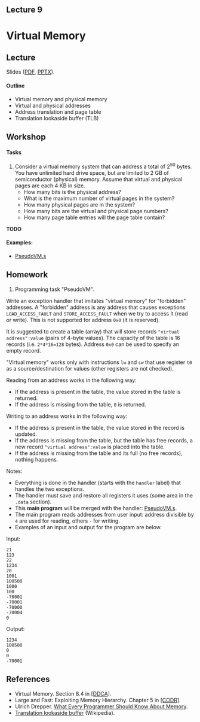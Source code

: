 Lecture 9
---

# Virtual Memory

## Lecture

Slides ([PDF](CA_Lecture_09.pdf), [PPTX](CA_Lecture_09.pptx)).

#### Outline

* Virtual memory and physical memory
* Virtual and physical addresses
* Address translation and page table
* Translation lookaside buffer (TLB)

## Workshop


#### Tasks

1. Consider a virtual memory system that can address a total of 2<sup>50</sup> bytes.
   You have unlimited hard drive space, but are limited to 2 GB of semiconductor (physical) memory.
   Assume that virtual and physical pages are each 4 KB in size.
   * How many bits is the physical address?
   * What is the maximum number of virtual pages in the system?
   * How many physical pages are in the system?
   * How many bits are the virtual and physical page numbers?
   * How many page table entries will the page table contain?

__TODO__

#### Examples:

* [PseudoVM.s](https://github.com/andrewt0301/hse-acos-course/blob/master/docs/part1ca/09_VM/PseudoVM.s)

## Homework

1. Programming task "PseudoVM".

Write an exception handler that imitates "virtual memory" for "forbidden" addresses.
A "forbidden" address is any address that causes exceptions
`LOAD_ACCESS_FAULT` and `STORE_ACCESS_FAULT` when we try to access it (read or write).
This is not supported for address `0x0` (it is reserved).

It is suggested to create a table (array) that will store records
`"virtual address":value` (pairs of 4-byte values).
The capacity of the table is 16 records (i.e. `2*4*16=128` bytes).
Address `0x0` can be used to specify an empty record.

"Virtual memory" works only with instructions `lw` and `sw`
that use register `t0` as a source/destination for values
(other registers are not checked).

Reading from an address works in the following way:
* If the address is present in the table, the value stored in the table is returned.
* If the address is missing from the table, `0` is returned.

Writing to an address works in the following way:
* If the address is present in the table, the value stored in the record is updated.
* If the address is missing from the table, but the table has free records,
  a new record `"virtual address":value` is placed into the table.
* If the address is missing from the table and its full (no free records), nothing happens.

Notes:
* Everything is done in the handler (starts with the `handler` label)
  that handles the two exceptions.
* The handler must save and restore all registers it uses (some area in the `.data` section).
* This __main program__ will be merged with the handler: [PseudoVM.s](
  https://github.com/andrewt0301/hse-acos-course/blob/master/docs/part1ca/09_VM/PseudoVM.s).
* The main program reads addresses from user input:
  address divisible by `4` are used for reading, others - for writing.  
* Examples of an input and output for the program are below.

Input:
```
21
123
22
1234
20
1001
100500
1000
100
-70001
-70001
-70000
-70004
0
```

Output:
```
1234
100500
0
0
-70001
```

## References

* Virtual Memory. Section 8.4 in [[DDCA]](../../books.md).
* Large and Fast: Exploiting Memory Hierarchy. Chapter 5 in [[CODR]](../../books.md). 
* Ulrich Drepper. [What Every Programmer Should Know About Memory](
  https://github.com/andrewt0301/hse-acos-course/blob/master/related/cpumemory.pdf).
* [Translation lookaside buffer](https://en.wikipedia.org/wiki/Translation_lookaside_buffer) (Wikipedia).

